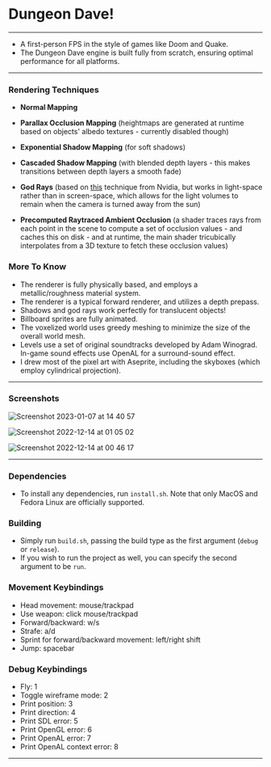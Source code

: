 # Dungeon Dave!

---

- A first-person FPS in the style of games like Doom and Quake.
- The Dungeon Dave engine is built fully from scratch, ensuring optimal performance for all platforms.

---

### Rendering Techniques

- **Normal Mapping**
- **Parallax Occlusion Mapping** (heightmaps are generated at runtime based on objects' albedo textures - currently disabled though)

- **Exponential Shadow Mapping** (for soft shadows)
- **Cascaded Shadow Mapping** (with blended depth layers - this makes transitions between depth layers a smooth fade)
- **God Rays** (based on [this](https://developer.nvidia.com/gpugems/gpugems3/part-ii-light-and-shadows/chapter-13-volumetric-light-scattering-post-process) technique from Nvidia, but works in light-space rather than in screen-space, which allows for the light volumes to remain when the camera is turned away from the sun)
- **Precomputed Raytraced Ambient Occlusion** (a shader traces rays from each point in the scene to compute a set of occlusion values - and caches this on disk - and at runtime, the main shader tricubically interpolates from a 3D texture to fetch these occlusion values)

### More To Know
- The renderer is fully physically based, and employs a metallic/roughness material system.
- The renderer is a typical forward renderer, and utilizes a depth prepass.
- Shadows and god rays work perfectly for translucent objects!
- Billboard sprites are fully animated.
- The voxelized world uses greedy meshing to minimize the size of the overall world mesh.
- Levels use a set of original soundtracks developed by Adam Winograd. In-game sound effects use OpenAL for a surround-sound effect.
- I drew most of the pixel art with Aseprite, including the skyboxes (which employ cylindrical projection).

---

### Screenshots

![Screenshot 2023-01-07 at 14 40 57](https://user-images.githubusercontent.com/41955769/211393863-fac34033-8377-4559-989e-6f2f726d44de.png)

![Screenshot 2022-12-14 at 01 05 02](https://user-images.githubusercontent.com/41955769/211393898-6750e749-dbda-4547-b651-a633f4665d5c.png)

![Screenshot 2022-12-14 at 00 46 17](https://user-images.githubusercontent.com/41955769/211393912-fadcdc3e-531c-4dba-adee-b0cea7dabb25.png)

---

### Dependencies

- To install any dependencies, run `install.sh`. Note that only MacOS and Fedora Linux are officially supported.

### Building

- Simply run `build.sh`, passing the build type as the first argument (`debug` or `release`).
- If you wish to run the project as well, you can specify the second argument to be `run`.

### Movement Keybindings

- Head movement: mouse/trackpad
- Use weapon: click mouse/trackpad
- Forward/backward: w/s
- Strafe: a/d
- Sprint for forward/backward movement: left/right shift
- Jump: spacebar

### Debug Keybindings

- Fly: 1
- Toggle wireframe mode: 2
- Print position: 3
- Print direction: 4
- Print SDL error: 5
- Print OpenGL error: 6
- Print OpenAL error: 7
- Print OpenAL context error: 8

---
